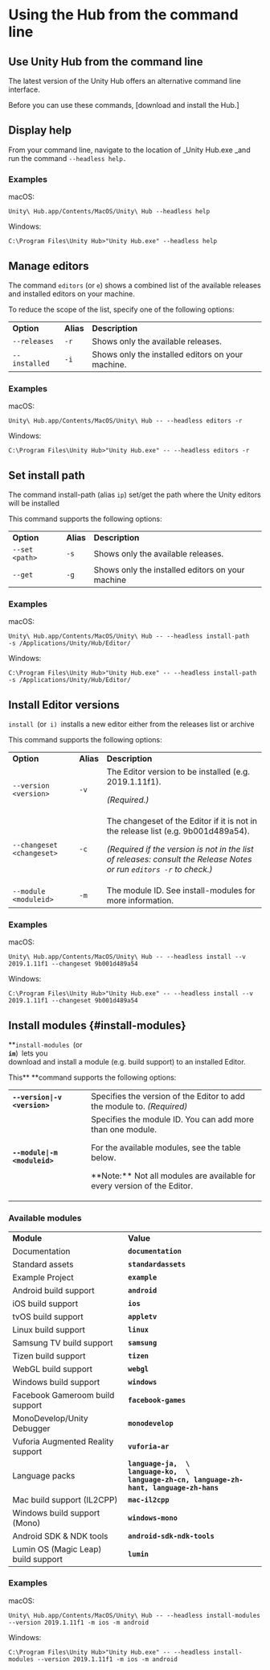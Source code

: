 # Using the Hub from the command line

## Use Unity Hub from the command line

The latest version of the Unity Hub offers an alternative command line interface.

Before you can use these commands, [download and install the Hub.]

## Display help

From your command line, navigate to the location of _Unity Hub.exe _and run the command `--headless help. `

### Examples

macOS:

```
Unity\ Hub.app/Contents/MacOS/Unity\ Hub --headless help
```

Windows:

```
C:\Program Files\Unity Hub>"Unity Hub.exe" --headless help
```

## Manage editors

The command `editors` (or `e`) shows a combined list of the available releases and installed editors on your machine.

To reduce the scope of the list, specify one of the following options:

<table>
  <tr>
   <td><strong>Option</strong>
   </td>
   <td><strong>Alias</strong>
   </td>
   <td><strong>Description</strong>
   </td>
  </tr>
  <tr>
   <td><code>--releases</code>
   </td>
   <td><code>-r </code>
   </td>
   <td>Shows only the available releases.
   </td>
  </tr>
  <tr>
   <td><code>--installed</code>
   </td>
   <td><code>-i</code>
   </td>
   <td>Shows only the installed editors on your machine.
   </td>
  </tr>
</table>

### Examples

macOS:

```
Unity\ Hub.app/Contents/MacOS/Unity\ Hub -- --headless editors -r
```

Windows:

```
C:\Program Files\Unity Hub>"Unity Hub.exe" -- --headless editors -r
```


## Set install path

The command install-path (alias `ip`) set/get the path where the Unity editors will be installed

This command supports the following options:

<table>
  <tr>
   <td><strong>Option</strong>
   </td>
   <td><strong>Alias</strong>
   </td>
   <td><strong>Description</strong>
   </td>
  </tr>
  <tr>
   <td><code>--set &lt;path></code>
   </td>
   <td><code>-s </code>
   </td>
   <td>Shows only the available releases.
   </td>
  </tr>
  <tr>
   <td><code>--get</code>
   </td>
   <td><code>-g</code>
   </td>
   <td>Shows only the installed editors on your machine
   </td>
  </tr>
</table>

### Examples

macOS:

```
Unity\ Hub.app/Contents/MacOS/Unity\ Hub -- --headless install-path
-s /Applications/Unity/Hub/Editor/
```

Windows:

```
C:\Program Files\Unity Hub>"Unity Hub.exe" -- --headless install-path
-s /Applications/Unity/Hub/Editor/
```

## Install Editor versions

<code>install<strong> </strong></code>(or<code> i) </code>installs a new editor either from the releases list or archive

This command supports the following options:

<table>
  <tr>
   <td><strong>Option</strong>
   </td>
   <td><strong>Alias</strong>
   </td>
   <td><strong>Description</strong>
   </td>
  </tr>
  <tr>
   <td><code>--version  &lt;version></code>
   </td>
   <td><code>-v</code>
   </td>
   <td>The Editor version to be installed (e.g. 2019.1.11f1).
<p>
<em>(Required.)</em>
   </td>
  </tr>
  <tr>
   <td><code>--changeset  &lt;changeset></code>
   </td>
   <td><code>-c</code>
   </td>
   <td>The changeset of the Editor if it is not in the release list (e.g. 9b001d489a54).
<p>
<em>(Required if the version is not in the list of releases: consult the Release Notes or run <code>editors -r</code> to check.)</em>
   </td>
  </tr>
  <tr>
   <td><code>--module &lt;moduleid></code>
   </td>
   <td><code>-m</code>
   </td>
   <td>The module ID. See install-modules for more information.
   </td>
  </tr>
</table>

### Examples

macOS:

```
Unity\ Hub.app/Contents/MacOS/Unity\ Hub -- --headless install --v 2019.1.11f1 --changeset 9b001d489a54
```

Windows:

```
C:\Program Files\Unity Hub>"Unity Hub.exe" -- --headless install --v 2019.1.11f1 --changeset 9b001d489a54
```

## Install modules {#install-modules}

**<code>install-modules </code></strong>(or<strong><code> im</code></strong>)<strong><code> </code></strong>lets you<strong><code> </code></strong>download and install a module (e.g. build support) to an installed Editor.

This** **command supports the following options:


<table>
  <tr>
   <td><strong><code>--version|-v &lt;version> </code></strong>
   </td>
   <td>Specifies the version of the Editor to add the module to. <em>(Required)</em>
   </td>
  </tr>
  <tr>
   <td><strong><code>--module|-m  &lt;moduleid></code></strong>
   </td>
   <td>Specifies the module ID. You can add more than one module.
<p>
For the available modules, see the table below.
<p>
**Note:** Not all modules are available for every version of the Editor.
   </td>
  </tr>
</table>

### Available modules

<table>
  <tr>
   <td><strong>Module</strong>
   </td>
   <td><strong>Value</strong>
   </td>
  </tr>
  <tr>
   <td>Documentation
   </td>
   <td><strong><code>documentation</code></strong>
   </td>
  </tr>
  <tr>
   <td>Standard assets
   </td>
   <td><strong><code>standardassets</code></strong>
   </td>
  </tr>
  <tr>
   <td>Example Project
   </td>
   <td><strong><code>example</code></strong>
   </td>
  </tr>
  <tr>
   <td>Android build support
   </td>
   <td><strong><code>android</code></strong>
   </td>
  </tr>
  <tr>
   <td>iOS build support
   </td>
   <td><strong><code>ios</code></strong>
   </td>
  </tr>
  <tr>
   <td>tvOS build support
   </td>
   <td><strong><code>appletv</code></strong>
   </td>
  </tr>
  <tr>
   <td>Linux build support
   </td>
   <td><strong><code>linux</code></strong>
   </td>
  </tr>
  <tr>
   <td>Samsung TV build support
   </td>
   <td><strong><code>samsung</code></strong>
   </td>
  </tr>
  <tr>
   <td>Tizen build support
   </td>
   <td><strong><code>tizen</code></strong>
   </td>
  </tr>
  <tr>
   <td>WebGL build support
   </td>
   <td><strong><code>webgl</code></strong>
   </td>
  </tr>
  <tr>
   <td>Windows build support
   </td>
   <td><strong><code>windows</code></strong>
   </td>
  </tr>
  <tr>
   <td>Facebook Gameroom build support
   </td>
   <td><strong><code>facebook-games</code></strong>
   </td>
  </tr>
  <tr>
   <td>MonoDevelop/Unity Debugger
   </td>
   <td><strong><code>monodevelop</code></strong>
   </td>
  </tr>
  <tr>
   <td>Vuforia Augmented Reality support
   </td>
   <td><strong><code>vuforia-ar</code></strong>
   </td>
  </tr>
  <tr>
   <td>Language packs
   </td>
   <td><strong><code>language-ja,  \
language-ko,  \
language-zh-cn, language-zh-hant, language-zh-hans</code></strong>
   </td>
  </tr>
  <tr>
   <td>Mac build support (IL2CPP)
   </td>
   <td><strong><code>mac-il2cpp</code></strong>
   </td>
  </tr>
  <tr>
   <td>Windows build support (Mono)
   </td>
   <td><strong><code>windows-mono</code></strong>
   </td>
  </tr>
  <tr>
   <td>Android SDK & NDK tools
   </td>
   <td><strong><code>android-sdk-ndk-tools</code></strong>
   </td>
  </tr>
  <tr>
   <td>Lumin OS (Magic Leap) build support
   </td>
   <td><strong><code>lumin</code></strong>
   </td>
  </tr>
</table>

### Examples

macOS:

```
Unity\ Hub.app/Contents/MacOS/Unity\ Hub -- --headless install-modules --version 2019.1.11f1 -m ios -m android
```

Windows:

```
C:\Program Files\Unity Hub>"Unity Hub.exe" -- --headless install-modules --version 2019.1.11f1 -m ios -m android
```
